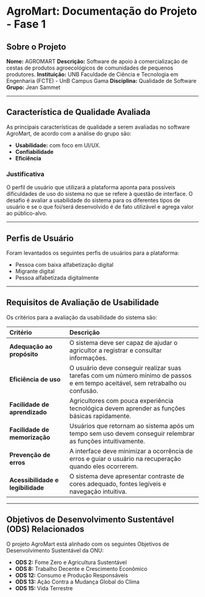 # AgroMart: Documentação do Projeto - Fase 1

## Sobre o Projeto

**Nome:** AGROMART
**Descrição:** Software de apoio à comercialização de cestas de produtos agroecológicos de comunidades de pequenos produtores.
**Instituição:** UNB Faculdade de Ciência e Tecnologia em Engenharia (FCTE) - UnB Campus Gama
**Disciplina:** Qualidade de Software
**Grupo:** Jean Sammet

---

## Característica de Qualidade Avaliada

As principais características de qualidade a serem avaliadas no software AgroMart, de acordo com a análise do grupo são:

* **Usabilidade:** com foco em UI/UX.
* **Confiabilidade**
* **Eficiência**

### Justificativa

O perfil de usuário que utilizará a plataforma aponta para possíveis dificuldades de uso do sistema no que se refere à questão de interface. O desafio é avaliar a usabilidade do sistema para os diferentes tipos de usuário e se o que foi/será desenvolvido é de fato utilizável e agrega valor ao público-alvo.

---

## Perfis de Usuário

Foram levantados os seguintes perfis de usuários para a plataforma:

* Pessoa com baixa alfabetização digital
* Migrante digital
* Pessoa alfabetizada digitalmente

---

## Requisitos de Avaliação de Usabilidade

Os critérios para a avaliação da usabilidade do sistema são:

| Critério | Descrição |
| :--- | :--- |
| **Adequação ao propósito** | O sistema deve ser capaz de ajudar o agricultor a registrar e consultar informações. |
| **Eficiência de uso** | O usuário deve conseguir realizar suas tarefas com um número mínimo de passos e em tempo aceitável, sem retrabalho ou confusão. |
| **Facilidade de aprendizado** | Agricultores com pouca experiência tecnológica devem aprender as funções básicas rapidamente. |
| **Facilidade de memorização** | Usuários que retornam ao sistema após um tempo sem uso devem conseguir relembrar as funções intuitivamente. |
| **Prevenção de erros** | A interface deve minimizar a ocorrência de erros e guiar o usuário na recuperação quando eles ocorrerem. |
| **Acessibilidade e legibilidade** | O sistema deve apresentar contraste de cores adequado, fontes legíveis e navegação intuitiva. |

---

## Objetivos de Desenvolvimento Sustentável (ODS) Relacionados

O projeto AgroMart está alinhado com os seguintes Objetivos de Desenvolvimento Sustentável da ONU:

* **ODS 2:** Fome Zero e Agricultura Sustentável
* **ODS 8:** Trabalho Decente e Crescimento Econômico
* **ODS 12:** Consumo e Produção Responsáveis
* **ODS 13:** Ação Contra a Mudança Global do Clima
* **ODS 15:** Vida Terrestre